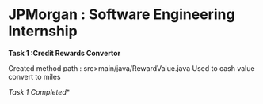 # JPMorgan : Software Engineering Internship
**Task 1 :Credit Rewards Convertor**

Created method path : 
  <rewards-converter>src>main/java/RewardValue.java
   Used to cash value convert to miles
   
  *Task 1 Completed**
